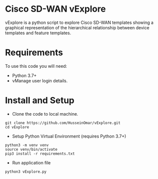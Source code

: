 # Cisco SD-WAN vExplore

vExplore is a python script to explore Cisco SD-WAN templates showing a graphical representation of the hierarchical relationship between device templates and feature templates.

# Requirements

To use this code you will need:

- Python 3.7+
- vManage user login details.

# Install and Setup

- Clone the code to local machine.

```
git clone https://github.com/HusseinOmar/vExplore.git
cd vExplore
```

- Setup Python Virtual Environment (requires Python 3.7+)

```
python3 -m venv venv
source venv/bin/activate
pip3 install -r requirements.txt
```

- Run application file

```
python3 vExplore.py
```
